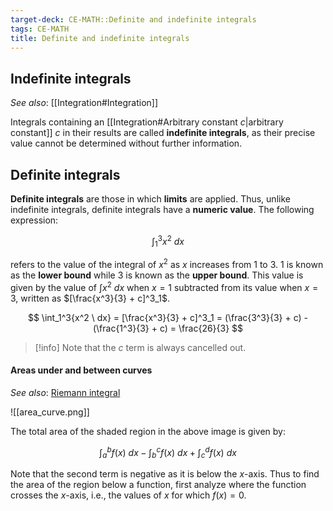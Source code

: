 ```yaml
---
target-deck: CE-MATH::Definite and indefinite integrals
tags: CE-MATH
title: Definite and indefinite integrals
---
```


## Indefinite integrals

*See also*: [[Integration#Integration]]

Integrals containing an [[Integration#Arbitrary constant $c$|arbitrary constant]] $c$ in their results are called **indefinite integrals**, as their precise value cannot be determined without further information.

<!--ID: 1726484074492-->

## Definite integrals

**Definite integrals** are those in which **limits** are applied. Thus, unlike indefinite integrals, definite integrals have a **numeric value**. The following expression:

$$
\int_1^3{x^2 \ dx}
$$

refers to the value of the integral of $x^2$ as $x$ increases from $1$ to $3$. $1$ is known as the **lower bound** while $3$ is known as the **upper bound**. This value is given by the value of $\int{x^2 \ dx}$ when $x = 1$ subtracted from its value when $x = 3$, written as $[\frac{x^3}{3} + c]^3_1$.

$$
\int_1^3{x^2 \ dx} = [\frac{x^3}{3} + c]^3_1 = (\frac{3^3}{3} + c) - (\frac{1^3}{3} + c) = \frac{26}{3}
$$

>[!info] Note that the $c$ term is always cancelled out.

<!--ID: 1726484074496-->

#### Areas under and between curves

*See also*: [Riemann integral](https://en.wikipedia.org/wiki/Riemann_integral)

![[area_curve.png]]

The total area of the shaded region in the above image is given by:

$$
\int_a^b{f(x) \ dx} - \int_b^c{f(x) \ dx} + \int_c^d{f(x) \ dx}
$$

Note that the second term is negative as it is below the $x$-axis. Thus to find the area of the region below a function, first analyze where the function crosses the $x$-axis, i.e., the values of $x$ for which $f(x) = 0$.

<!--ID: 1726484074499-->
